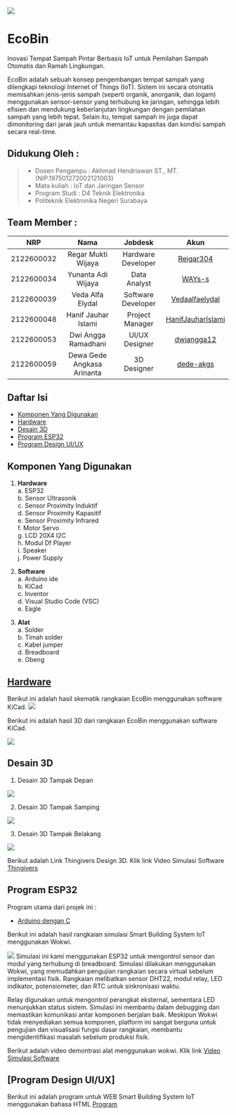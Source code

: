 <img src="Dokumentasi/Logo_EcoBin.png">

# EcoBin
Inovasi Tempat Sampah Pintar Berbasis IoT untuk Pemilahan Sampah Otomatis dan Ramah Lingkungan.

EcoBin adalah sebuah konsep pengembangan tempat sampah yang dilengkapi teknologi Internet of Things (IoT). Sistem ini secara otomatis memisahkan jenis-jenis sampah (seperti organik, anorganik, dan logam) menggunakan sensor-sensor yang terhubung ke jaringan, sehingga lebih efisien dan mendukung keberlanjutan lingkungan dengan pemilahan sampah yang lebih tepat. Selain itu, tempat sampah ini juga dapat dimonitoring dari jarak jauh untuk memantau kapasitas dan kondisi sampah secara real-time.

## Didukung Oleh :
>- Dosen Pengampu : Akhmad Hendriawan ST., MT. (NIP.197501272002121003)
>- Mata kuliah : IoT dan Jaringan Sensor
>- Program Studi : D4 Teknik Elektronika
>- Politeknik Elektronika Negeri Surabaya<br>

## Team Member :
|      NRP      |       Nama      |    Jobdesk    |   Akun |
| :-----------:|:----------------:| :------------:| :-----:|
| 2122600032    | Regar Mukti Wijaya  | Hardware Developer       | [Reigar304](https://github.com/Regar304)
| 2122600034    | Yunanta Adi Wijaya        |  Data Analyst | [WAYs-s](https://github.com/WAYs-s)
| 2122600039    | Veda Alfa Elydal        |    Software Developer      | [Vedaalfaelydal](https://github.com/Vedaalfaelydal)
| 2122600048    | Hanif Jauhar Islami              | Project Manager | [HanifJauharIslami](https://github.com/HanifJauharIslami)
| 2122600053    | Dwi Angga Ramadhani               | UI/UX Designer     | [dwiangga12](https://github.com/dwiangga12)
| 2122600059    | Dewa Gede Angkasa Arinanta              | 3D Designer     |[dede-akgs](https://github.com/dede-akgs)

## Daftar Isi
- [Komponen Yang Digunakan](#Komponen-Yang-Digunakan)
- [Hardware](#Hardware)
- [Desain 3D](#Desain-3D)
- [Program ESP32](#Program-ESP32)
- [Program Design UI/UX](#Pogram-Design-UI/UX)

 
## Komponen Yang Digunakan
1. **Hardware**<br>
    a. ESP32<br>
    b. Sensor Ultrasonik<br>
    c. Sensor Proximity Induktif<br>
    d. Sensor Proximity Kapasitif<br>
    e. Sensor Proximity Infrared<br>
    f. Motor Servo<br>
    g. LCD 20X4 I2C<br>
    h. Modul Df Player <br>
    i. Speaker <br>
    j. Power Supply <br>

2. **Software**<br>
    a. Arduino ide<br>
    b. KiCad<br>
    c. Inventor<br>
    d. Visual Studio Code (VSC)<br>
    e. Eagle<br>

3. **Alat**<br>
    a. Solder<br>
    b. Timah solder<br>
    c. Kabel jumper<br>
    d. Breadboard<br>
    e. Obeng<br>
 
## [Hardware](https://github.com/NurRohmatHidayat/Smart-Building-Solution/tree/main/Hardware)

Berikut ini adalah hasil skematik rangkaian EcoBin menggunakan software KiCad.
<img src="Dokumentasi/Smart Building SCH.png">

Berikut ini adalah hasil 3D dari  rangkaian EcoBin menggunakan software KiCad.

<img src="Dokumentasi/Smart Building.jpg">

## Desain 3D

1. Desain 3D Tampak Depan <br>
<img src="Desain 3D EcoBin/Desain 3D - Tampak Depan.png">

2. Desain 3D Tampak Samping <br>
<img src="Desain 3D EcoBin/Desain 3D Terbuka - Tampak Sudut.png">

3. Desain 3D Tampak Belakang <br>
<img src="Desain 3D EcoBin/Desain 3D - Tampak Belakang.png">

Berikut adalah Link Thingivers Design 3D. Klik link Video Simulasi Software [Thingivers](https://www.thingiverse.com/thing:6796394)


## Program ESP32

Program utama dari projek ini :
- [Arduino dengan C](https://github.com/Vedaalfaelydal/EcoBin/tree/main/Source20%Code20%ESP)

Berikut ini adalah hasil rangkaian simulasi Smart Building System IoT menggunakan Wokwi.

<img src="Dokumentasi/Rangkaian Modul ESP32.jpg">
Simulasi ini kami menggunakan ESP32 untuk mengontrol sensor dan modul yang terhubung di breadboard. Simulasi dilakukan menggunakan Wokwi, yang memudahkan pengujian rangkaian secara virtual sebelum implementasi fisik. Rangkaian melibatkan sensor DHT22, modul relay, LED indikator, potensiometer, dan RTC untuk sinkronisasi waktu.

Relay digunakan untuk mengontrol perangkat eksternal, sementara LED menunjukkan status sistem. Simulasi ini membantu dalam debugging dan memastikan komunikasi antar komponen berjalan baik. Meskipun Wokwi tidak menyediakan semua komponen, platform ini sangat berguna untuk pengujian dan visualisasi fungsi dasar rangkaian, membantu mengidentifikasi masalah sebelum produksi fisik.


Berikut adalah video demontrasi alat menggunakan wokwi. Klik link [Video Simulasi Software](https://youtu.be/oXDYyiHHBaU "Video Simulasi Software")

## [Program Design UI/UX]

Berikut ini adalah program untuk WEB Smart Building System IoT menggunakan bahasa HTML [Program](https://github.com/NurRohmatHidayat/Smart-Building-Solution/tree/main/UI/UX%20Designer)
